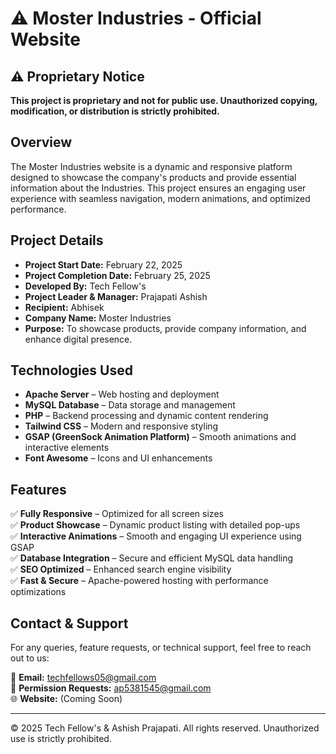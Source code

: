 # ⚠️ Moster Industries - Official Website  

## ⚠️ Proprietary Notice  
**This project is proprietary and not for public use. Unauthorized copying, modification, or distribution is strictly prohibited.**  

## Overview  
The Moster Industries website is a dynamic and responsive platform designed to showcase the company's products and provide essential information about the Industries. This project ensures an engaging user experience with seamless navigation, modern animations, and optimized performance.  

## Project Details  
- **Project Start Date:** February 22, 2025  
- **Project Completion Date:** February 25, 2025  
- **Developed By:** Tech Fellow's  
- **Project Leader & Manager:** Prajapati Ashish  
- **Recipient:** Abhisek  
- **Company Name:** Moster Industries  
- **Purpose:** To showcase products, provide company information, and enhance digital presence.  

## Technologies Used  
- **Apache Server** – Web hosting and deployment  
- **MySQL Database** – Data storage and management  
- **PHP** – Backend processing and dynamic content rendering  
- **Tailwind CSS** – Modern and responsive styling  
- **GSAP (GreenSock Animation Platform)** – Smooth animations and interactive elements  
- **Font Awesome** – Icons and UI enhancements  

## Features  
✅ **Fully Responsive** – Optimized for all screen sizes  
✅ **Product Showcase** – Dynamic product listing with detailed pop-ups  
✅ **Interactive Animations** – Smooth and engaging UI experience using GSAP  
✅ **Database Integration** – Secure and efficient MySQL data handling  
✅ **SEO Optimized** – Enhanced search engine visibility  
✅ **Fast & Secure** – Apache-powered hosting with performance optimizations  

## Contact & Support  
For any queries, feature requests, or technical support, feel free to reach out to us:  

📧 **Email:** [techfellows05@gmail.com](mailto:techfellows05@gmail.com)  
📧 **Permission Requests:** [ap5381545@gmail.com](mailto:ap5381545@gmail.com)  
🌐 **Website:** (Coming Soon)  

---  

© 2025 Tech Fellow's & Ashish Prajapati. All rights reserved. Unauthorized use is strictly prohibited.  
